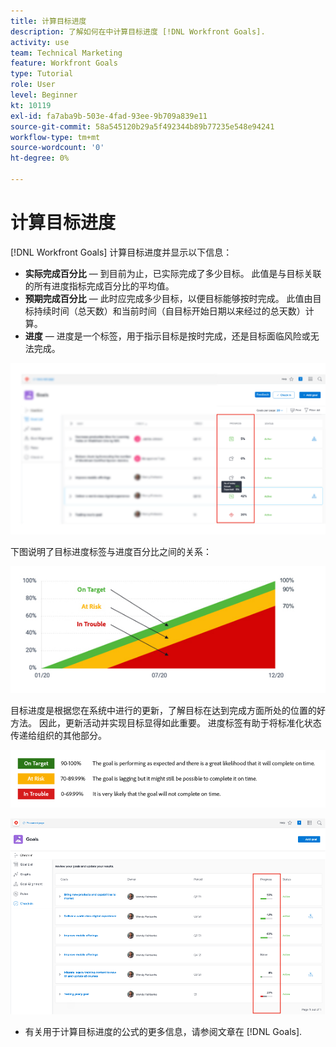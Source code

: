 ```yaml
---
title: 计算目标进度
description: 了解如何在中计算目标进度 [!DNL Workfront Goals].
activity: use
team: Technical Marketing
feature: Workfront Goals
type: Tutorial
role: User
level: Beginner
kt: 10119
exl-id: fa7aba9b-503e-4fad-93ee-9b709a839e11
source-git-commit: 58a545120b29a5f492344b89b77235e548e94241
workflow-type: tm+mt
source-wordcount: '0'
ht-degree: 0%

---
```


# 计算目标进度

[!DNL Workfront Goals] 计算目标进度并显示以下信息：

* **实际完成百分比** — 到目前为止，已实际完成了多少目标。 此值是与目标关联的所有进度指标完成百分比的平均值。
* **预期完成百分比** — 此时应完成多少目标，以便目标能够按时完成。 此值由目标持续时间（总天数）和当前时间（自目标开始日期以来经过的总天数）计算。
* **进度** — 进度是一个标签，用于指示目标是按时完成，还是目标面临风险或无法完成。

![中目标进度的屏幕截图 [!DNL Workfront Goals]](assets/13-workfront-goals-percent-complete.png)

下图说明了目标进度标签与进度百分比之间的关系：

![一个图表，用于说明目标进度标签与进度百分比之间的关系](assets/14-workfront-goals-progress-statuses.jpeg)

目标进度是根据您在系统中进行的更新，了解目标在达到完成方面所处的位置的好方法。 因此，更新活动并实现目标显得如此重要。 进度标签有助于将标准化状态传递给组织的其他部分。

![覆盖 [!DNL Workfront Goals]](assets/15-workfront-goals-progress-bar-code.png)

![中目标进度百分比列的屏幕截图 [!UICONTROL Check-in] 部分 [!DNL Workfront Goals]](assets/16-workfront-goals-progress-status-bar.png)

<!-- Learn more graphic -->

* 有关用于计算目标进度的公式的更多信息，请参阅文章在 [!DNL   Goals].


<!-- need link to documentation article, above -->

